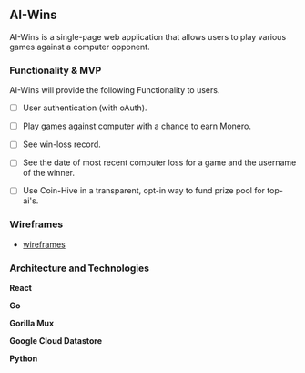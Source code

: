 ## AI-Wins
<!-- [Homepage](https://www.aiwins.io/) -->
AI-Wins is a single-page web application that allows users to play various games against a computer opponent.   

### Functionality & MVP
AI-Wins will provide the following Functionality to users.
- [ ] User authentication (with oAuth).
- [ ] Play games against computer with a chance to earn Monero.
- [ ] See win-loss record.
- [ ] See the date of most recent computer loss for a game and the username of the winner.
- [ ] Use Coin-Hive in a transparent, opt-in way to fund prize pool for top-ai's.


### Wireframes
+ [wireframes](./wireframes/)


### Architecture and Technologies
**React**

**Go**

**Gorilla Mux**

**Google Cloud Datastore**

**Python**
